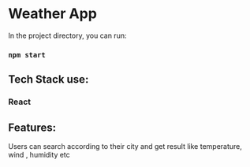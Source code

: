 # Weather App



In the project directory, you can run:

### `npm start`

## Tech Stack use:
 ### React 
## Features:
Users can search according to their city and get result like temperature, wind , humidity etc
